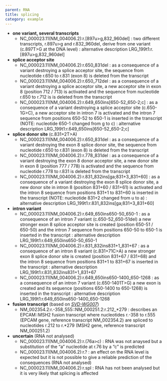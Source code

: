 ```yaml
---
parent: RNA
title: splicing
category: example
---
```


*	**one variant, several transcripts**
	*	NC\_000023.11(NM\_004006.2):r.[897u>g,832_960del]
	:	two different transcripts, r.897u>g and r.832_960del, derive from one variant (c.897T>G at the DNA level)
	:	alternative description LRG\_199t1:r.[897u>g,832_960del]
*	**splice acceptor site**
	*	NC\_000023.11(NM\_004006.2):r.650\_831del
	:	as a consequence of a variant destroying a splice acceptor site, the sequence from nucleotide r.650 to r.831 (exon 8) is deleted from the transcript
	*	NC\_000023.11(NM\_004006.2):r.650\_712del
	:	as a consequence of a variant destroying a splice acceptor site, a new acceptor site in exon 8 (position 712 / 713) is activated and the sequence from nucleotide r.650 to r.712 is is deleted from the transcript
	*	NC\_000023.11(NM\_004006.2):r.649\_650ins[650-52\_650-2;c]
	:	as a consequence of a variant destroying a splice acceptor site (c.650-1G>C), a new acceptor site in intron 7 is activated and the intron 7 sequence from positions 650-52 to 650-1 is inserted in the transcript (NOTE: nucleotide 650-1 changed from g to c)
	:	alternative description LRG\_199t1:r.649\_650ins[650-52\_650-2;c]
*	**splice donor site** (c.831+2T>A)
	*	NC\_000023.11(NM\_004006.2):r.650\_831del
	:	as a consequence of a variant destroying the exon 8 splice donor site, the sequence from nucleotide r.650 to r.831 (exon 8) is deleted from the transcript
	*	NC\_000023.11(NM\_004006.2):r.778\_831del
	:	as a consequence of a variant destroying the exon 8 donor acceptor site, a new donor site in exon 8 (position 777 / 778) is activated and the sequence from nucleotide r.778 to r.831 is deleted from the transcript
	*	NC\_000023.11(NM\_004006.2):r.831\_832ins[ga;831+3\_831+60]
	:	as a consequence of a variant destroying the exon 8 splice donor site, a new donor site in intron 8 (position 831+60 / 831+61) is activated and the intron 8 sequence from positions 831+1 to 831+60 is inserted in the transcript (NOTE: nucleotide 831+2 changed from u to a)
	:	alternative description LRG\_199t1:r.831\_832ins[ga;831+3\_831+60]
*	**intron variant**
	*	NC\_000023.11(NM\_004006.2):r.649\_650ins650-50\_650-1
	:	as a consequence of an intron 7 variant (c.650-52_650-51del) a new stronger exon 8 splice acceptor site is created (position 650-51 / 650-50) and the intron 7 sequence from positions 650-50 to 650-1 is inserted in the transcript
	:	alternative description LRG\_199t1:r.649\_650ins650-50\_650-1
	*	NC\_000023.11(NM\_004006.2):r.831\_832ins831+1\_831+67
	:	as a consequence of an intron 8 variant (c.831+71C>A) a new stronger exon 8 splice donor site is created (position 831+67 / 831+68) and the intron 8 sequence from positions 831+1 to 831+67 is inserted in the transcript
	:	alternative description LRG\_199t1:r.831\_832ins831+1\_831+67	
	*	NC\_000023.11(NM\_004006.2):r.649\_650ins650-1400\_650-1268
	:	as a consequence of an intron 7 variant (c.650-1401T>G) a new exon is created and its sequence (positions 650-1400 to 650-1268) is inserted in the transcript
	:	alternative description LRG\_199t1:r.649\_650ins650-1400\_650-1268	
*	**fusion transcript** (based on [_SVD-WG007_](/bg-material/consultation/svd-wg007/)) 
	*	NM\_002354.2:r.-358\_555::NM\_000251.2:r.212\_\*279
	:	describes an EPCAM::MSH2 fusion transcript where nucleotides r.-358 to r.555 (EPCAM gene, reference transcript NM\_002354.2) are spliced to nucleotides r.212 to r.\*279 (MSH2 gene, reference transcript NM\_000251.2)
*	**uncertain** (RNA not analysed)
	*	NC\_000023.11(NM\_004006.2):r.(76a>c)
	:	RNA was not anaysed but a substitution of the “a” nucleotide at r.76 by a “c” is predicted
	*	NC\_000023.11(NM\_004006.2):r.?
	:	an effect on the RNA level is expected but it is not possible to give a reliable prediction of the consequences (RNA not analysed)
	*	NC\_000023.11(NM\_004006.2):r.spl
	:	RNA has not been analysed but it is very likely that splicing is affected
